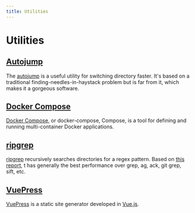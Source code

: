 ```yaml
---
title: Utilities
---
```


# Utilities

## [Autojump](/utilities/autojump.html)

The [autojump](https://github.com/wting/autojump) is a useful utility for switching directory faster. It's based on a traditional finding-needles-in-haystack problem but is far from it, which makes it a gorgeous software.

## [Docker Compose](/utilities/docker-compose.html)

[Docker Compose](https://docs.docker.com/compose/), or docker-compose, Compose, is a tool for defining and running multi-container Docker applications.

## [ripgrep](/utilities/ripgrep.html)

[ripgrep](https://github.com/BurntSushi/ripgrep) recursively searches directories for a regex pattern. Based on [this report](https://blog.burntsushi.net/ripgrep/), t has generally the best performance over grep, ag, ack, git grep, sift, etc.

## [VuePress](/utilities/vuepress.html)

[VuePress](https://vuepress.vuejs.org) is a static site generator developed in [Vue.js](https://vuejs.org/).
